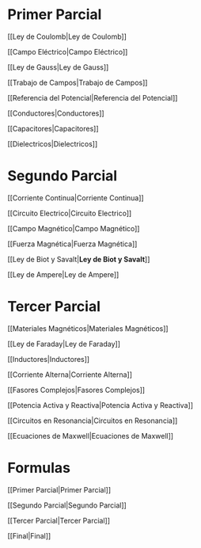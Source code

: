 # Primer Parcial

[[Ley de Coulomb|Ley de Coulomb]]

[[Campo Eléctrico|Campo Eléctrico]]

[[Ley de Gauss|Ley de Gauss]]

[[Trabajo de Campos|Trabajo de Campos]]

[[Referencia del Potencial|Referencia del Potencial]]

[[Conductores|Conductores]]

[[Capacitores|Capacitores]]

[[Dielectricos|Dielectricos]]

# Segundo Parcial

[[Corriente Continua|Corriente Continua]]

[[Circuito Electrico|Circuito Electrico]]

[[Campo Magnético|Campo Magnético]]

[[Fuerza Magnética|Fuerza Magnética]]

[[Ley de Biot y Savalt|**Ley de Biot y Savalt**]]

[[Ley de Ampere|Ley de Ampere]]

# Tercer Parcial

[[Materiales Magnéticos|Materiales Magnéticos]]

[[Ley de Faraday|Ley de Faraday]]

[[Inductores|Inductores]]

[[Corriente Alterna|Corriente Alterna]]

[[Fasores Complejos|Fasores Complejos]]

[[Potencia Activa y Reactiva|Potencia Activa y Reactiva]]

[[Circuitos en Resonancia|Circuitos en Resonancia]]

[[Ecuaciones de Maxwell|Ecuaciones de Maxwell]]

# Formulas

[[Primer Parcial|Primer Parcial]]

[[Segundo Parcial|Segundo Parcial]]

[[Tercer Parcial|Tercer Parcial]]

[[Final|Final]]